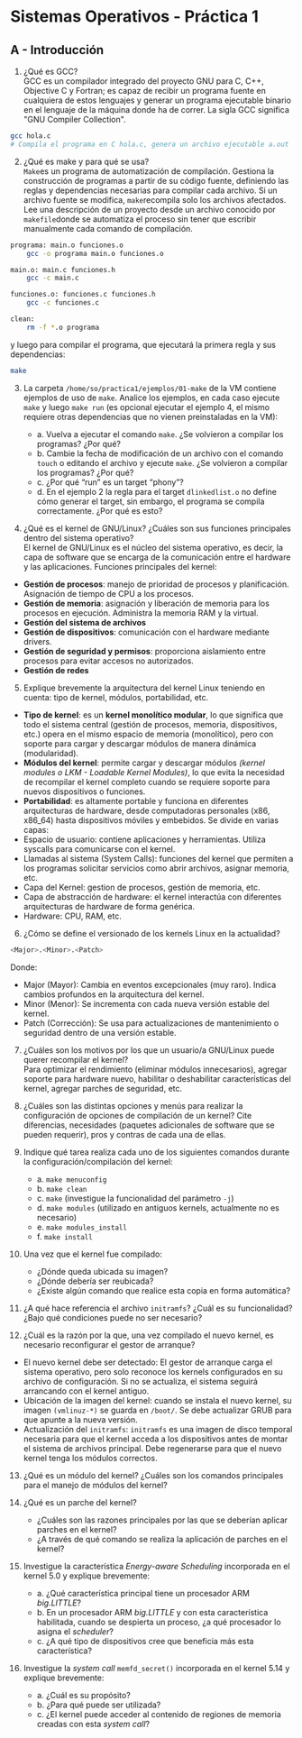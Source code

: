 # Sistemas Operativos - Práctica 1 
## A - Introducción  

1. ¿Qué es GCC?  
GCC es un compilador integrado del proyecto GNU para C, C++, Objective C y Fortran; es capaz de recibir un programa fuente en cualquiera de estos lenguajes y generar un programa ejecutable binario en el lenguaje de la máquina donde ha de correr. La sigla GCC significa "GNU Compiler Collection".
```bash
gcc hola.c
# Compila el programa en C hola.c, genera un archivo ejecutable a.out
```

2. ¿Qué es make y para qué se usa?  
`Make`es un programa de automatización de compilación. Gestiona la construcción de programas a partir de su código fuente, definiendo las reglas y dependencias necesarias para compilar cada archivo. 
Si un archivo fuente se modifica, `make`recompila solo los archivos afectados. 
Lee una descripción de un proyecto desde un archivo conocido por `makefile`donde se automatiza el proceso sin tener que escribir manualmente cada comando de compilación. 
```bash 
programa: main.o funciones.o
	gcc -o programa main.o funciones.o

main.o: main.c funciones.h
	gcc -c main.c

funciones.o: funciones.c funciones.h
	gcc -c funciones.c

clean:
	rm -f *.o programa
```
y luego para compilar el programa, que ejecutará la primera regla y sus dependencias:
```bash
make
```

3. La carpeta `/home/so/practica1/ejemplos/01-make` de la VM contiene ejemplos de uso de `make`. Analice los ejemplos, en cada caso ejecute `make` y luego `make run` (es opcional ejecutar el ejemplo 4, el mismo requiere otras dependencias que no vienen preinstaladas en la VM):  
   - a. Vuelva a ejecutar el comando `make`. ¿Se volvieron a compilar los programas? ¿Por qué?  
   - b. Cambie la fecha de modificación de un archivo con el comando `touch` o editando el archivo y ejecute `make`. ¿Se volvieron a compilar los programas? ¿Por qué?  
   - c. ¿Por qué “run” es un target “phony”?  
   - d. En el ejemplo 2 la regla para el target `dlinkedlist.o` no define cómo generar el target, sin embargo, el programa se compila correctamente. ¿Por qué es esto?  

4. ¿Qué es el kernel de GNU/Linux? ¿Cuáles son sus funciones principales dentro del sistema operativo?  
El kernel de GNU/Linux es el núcleo del sistema operativo, es decir, la capa de software que se encarga de la comunicación entre el hardware y las aplicaciones. 
Funciones principales del kernel:
- **Gestión de procesos**: manejo de prioridad de procesos y planificación. Asignación de tiempo de CPU a los procesos.
- **Gestión de memoria**: asignación y liberación de memoria para los procesos en ejecución. Administra la memoria RAM y la virtual. 
- **Gestión del sistema de archivos**
- **Gestión de dispositivos**: comunicación con el hardware mediante drivers. 
- **Gestión de seguridad y permisos**: proporciona aislamiento entre procesos para evitar accesos no autorizados. 
- **Gestión de redes**


5. Explique brevemente la arquitectura del kernel Linux teniendo en cuenta: tipo de kernel, módulos, portabilidad, etc.
- **Tipo de kernel**: es un **kernel monolítico modular**, lo que significa que todo el sistema central (gestión de procesos, memoria, dispositivos, etc.) opera en el mismo espacio de memoria (monolítico), pero con soporte para cargar y descargar módulos de manera dinámica (modularidad).
- **Módulos del kernel**: permite cargar y descargar módulos _(kernel modules o LKM - Loadable Kernel Modules)_, lo que evita la necesidad de recompilar el kernel completo cuando se requiere soporte para nuevos dispositivos o funciones.
- **Portabilidad**: es altamente portable y funciona en diferentes arquitecturas de hardware, desde computadoras personales (x86, x86_64) hasta dispositivos móviles y embebidos.
Se divide en varias capas: 
- Espacio de usuario: contiene aplicaciones y herramientas. Utiliza syscalls para comunicarse con el kernel. 
- Llamadas al sistema (System Calls): funciones del kernel que permiten a los programas solicitar servicios como abrir archivos, asignar memoria, etc. 
- Capa del Kernel: gestion de procesos, gestión de memoria, etc.
- Capa de abstracción de hardware: el kernel interactúa con diferentes arquitecturas de hardware de forma genérica.
- Hardware: CPU, RAM, etc. 

6. ¿Cómo se define el versionado de los kernels Linux en la actualidad?  
```bash
<Major>.<Minor>.<Patch>
```
Donde:
- Major (Mayor): Cambia en eventos excepcionales (muy raro). Indica cambios profundos en la arquitectura del kernel.
- Minor (Menor): Se incrementa con cada nueva versión estable del kernel.
- Patch (Corrección): Se usa para actualizaciones de mantenimiento o seguridad dentro de una versión estable.

7. ¿Cuáles son los motivos por los que un usuario/a GNU/Linux puede querer recompilar el kernel?  
Para optimizar el rendimiento (eliminar módulos innecesarios), agregar soporte para hardware nuevo, habilitar o deshabilitar características del kernel, agregar parches de seguridad, etc. 

8. ¿Cuáles son las distintas opciones y menús para realizar la configuración de opciones de compilación de un kernel? Cite diferencias, necesidades (paquetes adicionales de software que se pueden requerir), pros y contras de cada una de ellas.  


9. Indique qué tarea realiza cada uno de los siguientes comandos durante la configuración/compilación del kernel:  

   - a. `make menuconfig`  
   - b. `make clean`  
   - c. `make` (investigue la funcionalidad del parámetro `-j`)  
   - d. `make modules` (utilizado en antiguos kernels, actualmente no es necesario)  
   - e. `make modules_install`  
   - f. `make install`  

10. Una vez que el kernel fue compilado:  

    - ¿Dónde queda ubicada su imagen?  
    - ¿Dónde debería ser reubicada?  
    - ¿Existe algún comando que realice esta copia en forma automática?  

11. ¿A qué hace referencia el archivo `initramfs`? ¿Cuál es su funcionalidad? ¿Bajo qué condiciones puede no ser necesario?  
12. ¿Cuál es la razón por la que, una vez compilado el nuevo kernel, es necesario reconfigurar el gestor de arranque?  
- El nuevo kernel debe ser detectado: El gestor de arranque carga el sistema operativo, pero solo reconoce los kernels configurados en su archivo de configuración. Si no se actualiza, el sistema seguirá arrancando con el kernel antiguo.
- Ubicación de la imagen del kernel: cuando se instala el nuevo kernel, su imagen `(vmlinuz-*)` se guarda en `/boot/`. Se debe actualizar GRUB para que apunte a la nueva versión.
- Actualización del `initramfs`: `initramfs` es una imagen de disco temporal necesaria para que el kernel acceda a los dispositivos antes de montar el sistema de archivos principal. Debe regenerarse para que el nuevo kernel tenga los módulos correctos.

13. ¿Qué es un módulo del kernel? ¿Cuáles son los comandos principales para el manejo de módulos del kernel?  
14. ¿Qué es un parche del kernel?  

    - ¿Cuáles son las razones principales por las que se deberían aplicar parches en el kernel?  
    - ¿A través de qué comando se realiza la aplicación de parches en el kernel?  

15. Investigue la característica *Energy-aware Scheduling* incorporada en el kernel 5.0 y explique brevemente:  

    - a. ¿Qué característica principal tiene un procesador ARM *big.LITTLE*?  
    - b. En un procesador ARM *big.LITTLE* y con esta característica habilitada, cuando se despierta un proceso, ¿a qué procesador lo asigna el *scheduler*?  
    - c. ¿A qué tipo de dispositivos cree que beneficia más esta característica?  

16. Investigue la *system call* `memfd_secret()` incorporada en el kernel 5.14 y explique brevemente:  

    - a. ¿Cuál es su propósito?  
    - b. ¿Para qué puede ser utilizada?  
    - c. ¿El kernel puede acceder al contenido de regiones de memoria creadas con esta *system call*?  
